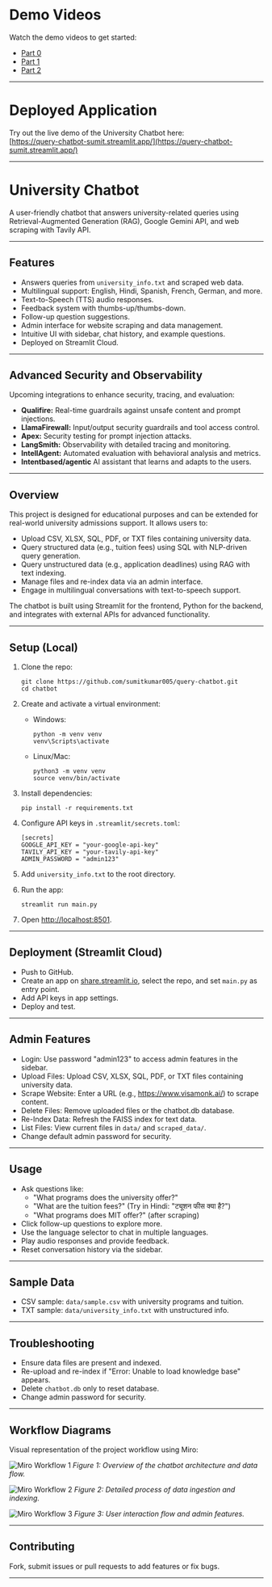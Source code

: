 # Demo Videos

Watch the demo videos to get started:

- [Part 0](https://www.youtube.com/watch?v=pM2qLKKieYA)
- [Part 1](https://www.youtube.com/watch?v=DKrvY6mAKjs)
- [Part 2](https://www.youtube.com/watch?v=uZoPE9b_BDE)

---

# Deployed Application

Try out the live demo of the University Chatbot here:  
[https://query-chatbot-sumit.streamlit.app/](https://query-chatbot-sumit.streamlit.app/)

---

# University Chatbot

A user-friendly chatbot that answers university-related queries using Retrieval-Augmented Generation (RAG), Google Gemini API, and web scraping with Tavily API.


---

## Features

- Answers queries from `university_info.txt` and scraped web data.
- Multilingual support: English, Hindi, Spanish, French, German, and more.
- Text-to-Speech (TTS) audio responses.
- Feedback system with thumbs-up/thumbs-down.
- Follow-up question suggestions.
- Admin interface for website scraping and data management.
- Intuitive UI with sidebar, chat history, and example questions.
- Deployed on Streamlit Cloud.

---

## Advanced Security and Observability

Upcoming integrations to enhance security, tracing, and evaluation:

- **Qualifire:** Real-time guardrails against unsafe content and prompt injections.
- **LlamaFirewall:** Input/output security guardrails and tool access control.
- **Apex:** Security testing for prompt injection attacks.
- **LangSmith:** Observability with detailed tracing and monitoring.
- **IntellAgent:** Automated evaluation with behavioral analysis and metrics.
- **Intentbased/agentic** AI assistant that learns and adapts to the users.

---

## Overview

This project is designed for educational purposes and can be extended for real-world university admissions support. It allows users to:

- Upload CSV, XLSX, SQL, PDF, or TXT files containing university data.
- Query structured data (e.g., tuition fees) using SQL with NLP-driven query generation.
- Query unstructured data (e.g., application deadlines) using RAG with text indexing.
- Manage files and re-index data via an admin interface.
- Engage in multilingual conversations with text-to-speech support.

The chatbot is built using Streamlit for the frontend, Python for the backend, and integrates with external APIs for advanced functionality.

---

## Setup (Local)

1. Clone the repo:
   ```
   git clone https://github.com/sumitkumar005/query-chatbot.git
   cd chatbot
   ```

2. Create and activate a virtual environment:
   - Windows:
     ```
     python -m venv venv
     venv\Scripts\activate
     ```
   - Linux/Mac:
     ```
     python3 -m venv venv
     source venv/bin/activate
     ```

3. Install dependencies:
   ```
   pip install -r requirements.txt
   ```

4. Configure API keys in `.streamlit/secrets.toml`:
   ```
   [secrets]
   GOOGLE_API_KEY = "your-google-api-key"
   TAVILY_API_KEY = "your-tavily-api-key"
   ADMIN_PASSWORD = "admin123"
   ```

5. Add `university_info.txt` to the root directory.

6. Run the app:
   ```
   streamlit run main.py
   ```

7. Open [http://localhost:8501](http://localhost:8501).

---

## Deployment (Streamlit Cloud)

- Push to GitHub.
- Create an app on [share.streamlit.io](https://share.streamlit.io), select the repo, and set `main.py` as entry point.
- Add API keys in app settings.
- Deploy and test.

---

## Admin Features

- Login: Use password "admin123" to access admin features in the sidebar.
- Upload Files: Upload CSV, XLSX, SQL, PDF, or TXT files containing university data.
- Scrape Website: Enter a URL (e.g., https://www.visamonk.ai/) to scrape content.
- Delete Files: Remove uploaded files or the chatbot.db database.
- Re-Index Data: Refresh the FAISS index for text data.
- List Files: View current files in `data/` and `scraped_data/`.
- Change default admin password for security.

---

## Usage

- Ask questions like:
  - "What programs does the university offer?"
  - "What are the tuition fees?" (Try in Hindi: "ट्यूशन फीस क्या है?")
  - "What programs does MIT offer?" (after scraping)
- Click follow-up questions to explore more.
- Use the language selector to chat in multiple languages.
- Play audio responses and provide feedback.
- Reset conversation history via the sidebar.

---

## Sample Data

- CSV sample: `data/sample.csv` with university programs and tuition.
- TXT sample: `data/university_info.txt` with unstructured info.

---

## Troubleshooting

- Ensure data files are present and indexed.
- Re-upload and re-index if "Error: Unable to load knowledge base" appears.
- Delete `chatbot.db` only to reset database.
- Change admin password for security.

---

## Workflow Diagrams

Visual representation of the project workflow using Miro:

![Miro Workflow 1](screenshot/miro1.jpg)
*Figure 1: Overview of the chatbot architecture and data flow.*

![Miro Workflow 2](screenshot/miro2.jpg)
*Figure 2: Detailed process of data ingestion and indexing.*

![Miro Workflow 3](screenshot/miro3.jpg)
*Figure 3: User interaction flow and admin features.*

---

## Contributing

Fork, submit issues or pull requests to add features or fix bugs.

---



